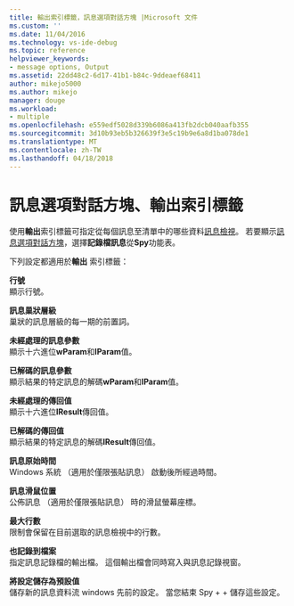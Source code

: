 ```yaml
---
title: 輸出索引標籤，訊息選項對話方塊 |Microsoft 文件
ms.custom: ''
ms.date: 11/04/2016
ms.technology: vs-ide-debug
ms.topic: reference
helpviewer_keywords:
- message options, Output
ms.assetid: 22dd48c2-6d17-41b1-b84c-9ddeaef68411
author: mikejo5000
ms.author: mikejo
manager: douge
ms.workload:
- multiple
ms.openlocfilehash: e559edf5028d339b6086a413fb2dcb040aafb355
ms.sourcegitcommit: 3d10b93eb5b326639f3e5c19b9e6a8d1ba078de1
ms.translationtype: MT
ms.contentlocale: zh-TW
ms.lasthandoff: 04/18/2018
---
```

# <a name="output-tab-message-options-dialog-box"></a>訊息選項對話方塊、輸出索引標籤
使用**輸出**索引標籤可指定從每個訊息至清單中的哪些資料[訊息檢視](../debugger/messages-view.md)。 若要顯示[訊息選項對話方塊](../debugger/message-options-dialog-box.md)，選擇**記錄檔訊息**從**Spy**功能表。  
  
 下列設定都適用於**輸出** 索引標籤：  
  
 **行號**  
 顯示行號。  
  
 **訊息巢狀層級**  
 巢狀的訊息層級的每一期的前置詞。  
  
 **未經處理的訊息參數**  
 顯示十六進位**wParam**和**lParam**值。  
  
 **已解碼的訊息參數**  
 顯示結果的特定訊息的解碼**wParam**和**lParam**值。  
  
 **未經處理的傳回值**  
 顯示十六進位**lResult**傳回值。  
  
 **已解碼的傳回值**  
 顯示結果的特定訊息的解碼**lResult**傳回值。  
  
 **訊息原始時間**  
 Windows 系統 （適用於僅限張貼訊息） 啟動後所經過時間。  
  
 **訊息滑鼠位置**  
 公佈訊息 （適用於僅限張貼訊息） 時的滑鼠螢幕座標。  
  
 **最大行數**  
 限制會保留在目前選取的訊息檢視中的行數。  
  
 **也記錄到檔案**  
 指定訊息記錄檔的輸出檔。 這個輸出檔會同時寫入與訊息記錄視窗。  
  
 **將設定儲存為預設值**  
 儲存新的訊息資料流 windows 先前的設定。 當您結束 Spy + + 儲存這些設定。